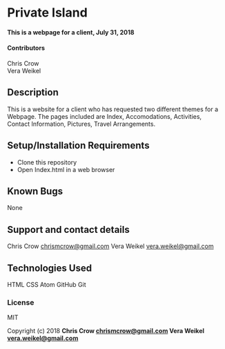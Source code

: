 # Private Island

#### This is a webpage for a client, July 31, 2018

#### Contributors
Chris Crow  
Vera Weikel  

## Description
This is a website for a client who has requested two different themes for a Webpage. The pages included are Index, Accomodations, Activities, Contact Information, Pictures, Travel Arrangements.

## Setup/Installation Requirements

* Clone this repository
* Open Index.html in a web browser

## Known Bugs
None

## Support and contact details
Chris Crow chrismcrow@gmail.com
Vera Weikel vera.weikel@gmail.com

## Technologies Used
HTML
CSS
Atom
GitHub
Git

### License
MIT

Copyright (c) 2018 **Chris Crow chrismcrow@gmail.com
Vera Weikel vera.weikel@gmail.com**
